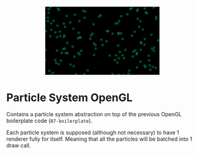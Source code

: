 <p align="center"> 
    <img src=".imgs/showcase.png" width="300" /> 
</p>

# Particle System OpenGL

Contains a particle system abstraction on top of the previous OpenGL boilerplate code (`07-boilerplate`). 

Each particle system is supposed (although not necessary) to have 1 renderer fully for itself. 
Meaning that all the particles will be batched into 1 draw call.
